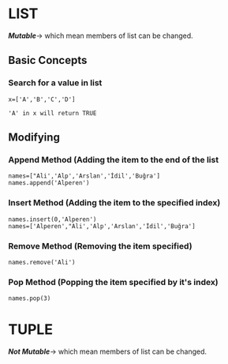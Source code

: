 # LIST
  ***Mutable***-> which mean members of list can be changed.
  ## Basic Concepts

  ### Search for a value in list

    x=['A','B','C','D']

    'A' in x will return TRUE

  ## Modifying
   ### Append Method (Adding the item to the end of the list
    names=["Ali','Alp','Arslan','İdil','Buğra']
    names.append('Alperen')
  ### Insert Method (Adding the item to the specified index)
    names.insert(0,'Alperen')
    names=['Alperen',"Ali','Alp','Arslan','İdil','Buğra']
  ### Remove Method (Removing the item specified)
    names.remove('Ali')
  ### Pop Method (Popping the item specified by it's index)
    names.pop(3)
    
# TUPLE
  ***Not Mutable***-> which mean members of list can be changed.
  
